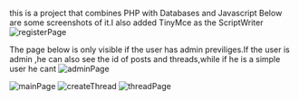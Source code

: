 this is a project that combines PHP with Databases and Javascript
Below are some screenshots of it.I also added TinyMce as the ScriptWriter 
![registerPage](https://github.com/GerasimatosG/Forum-Creation/assets/137752675/9e72f35d-26d0-4eb0-b147-62926c3851a7)

The page below is only visible if the user has admin previliges.If the user is admin ,he can also see the id of posts and threads,while if he is a simple user he cant
![adminPage](https://github.com/GerasimatosG/Forum-Creation/assets/137752675/0bfb421a-6a19-49ac-990f-f1bd2d5ace2d)

![mainPage](https://github.com/GerasimatosG/Forum-Creation/assets/137752675/2ef21044-f8fb-4cc5-8ee2-6b250c912fbb)
![createThread](https://github.com/GerasimatosG/Forum-Creation/assets/137752675/be7d77bb-7e83-44ca-9c8b-14ffac6233bb)
![threadPage](https://github.com/GerasimatosG/Forum-Creation/assets/137752675/5055d016-9df1-4820-9832-859663f8039a)
